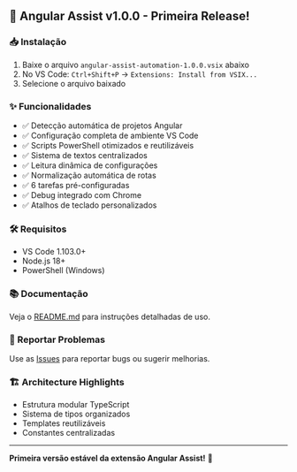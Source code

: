 ## 🎉 Angular Assist v1.0.0 - Primeira Release!

### 📥 Instalação
1. Baixe o arquivo `angular-assist-automation-1.0.0.vsix` abaixo
2. No VS Code: `Ctrl+Shift+P` → `Extensions: Install from VSIX...`
3. Selecione o arquivo baixado

### ✨ Funcionalidades
- ✅ Detecção automática de projetos Angular
- ✅ Configuração completa de ambiente VS Code  
- ✅ Scripts PowerShell otimizados e reutilizáveis
- ✅ Sistema de textos centralizados
- ✅ Leitura dinâmica de configurações
- ✅ Normalização automática de rotas
- ✅ 6 tarefas pré-configuradas
- ✅ Debug integrado com Chrome
- ✅ Atalhos de teclado personalizados

### 🛠️ Requisitos
- VS Code 1.103.0+
- Node.js 18+
- PowerShell (Windows)

### 📚 Documentação
Veja o [README.md](https://github.com/ViniciusSilvaSouza/angular-assist-automation#readme) para instruções detalhadas de uso.

### 🐛 Reportar Problemas
Use as [Issues](https://github.com/ViniciusSilvaSouza/angular-assist-automation/issues) para reportar bugs ou sugerir melhorias.

### 🏗️ Architecture Highlights
- Estrutura modular TypeScript
- Sistema de tipos organizados  
- Templates reutilizáveis
- Constantes centralizadas

---

**Primeira versão estável da extensão Angular Assist!** 🚀
